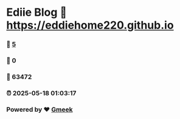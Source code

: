 # Ediie Blog :link: https://eddiehome220.github.io 
### :page_facing_up: [5](https://eddiehome220.github.io/tag.html) 
### :speech_balloon: 0 
### :hibiscus: 63472 
### :alarm_clock: 2025-05-18 01:03:17 
### Powered by :heart: [Gmeek](https://github.com/Meekdai/Gmeek)

